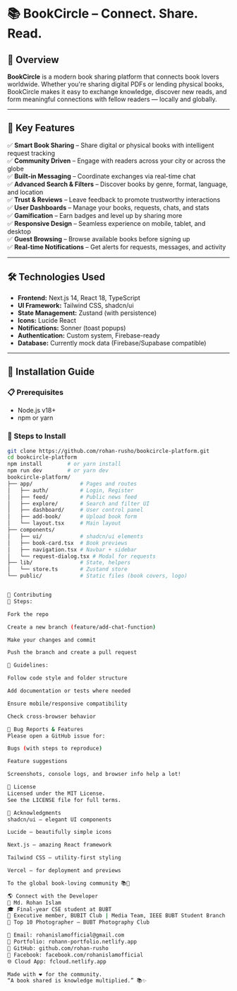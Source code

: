 # 📚 BookCircle – Connect. Share. Read.

## 📌 Overview  
**BookCircle** is a modern book sharing platform that connects book lovers worldwide. Whether you're sharing digital PDFs or lending physical books, BookCircle makes it easy to exchange knowledge, discover new reads, and form meaningful connections with fellow readers — locally and globally.

---

## 🎯 Key Features

✅ **Smart Book Sharing** – Share digital or physical books with intelligent request tracking  
✅ **Community Driven** – Engage with readers across your city or across the globe  
✅ **Built-in Messaging** – Coordinate exchanges via real-time chat  
✅ **Advanced Search & Filters** – Discover books by genre, format, language, and location  
✅ **Trust & Reviews** – Leave feedback to promote trustworthy interactions  
✅ **User Dashboards** – Manage your books, requests, chats, and stats  
✅ **Gamification** – Earn badges and level up by sharing more  
✅ **Responsive Design** – Seamless experience on mobile, tablet, and desktop  
✅ **Guest Browsing** – Browse available books before signing up  
✅ **Real-time Notifications** – Get alerts for requests, messages, and activity

---

## 🛠️ Technologies Used

- **Frontend:** Next.js 14, React 18, TypeScript  
- **UI Framework:** Tailwind CSS, shadcn/ui  
- **State Management:** Zustand (with persistence)  
- **Icons:** Lucide React  
- **Notifications:** Sonner (toast popups)  
- **Authentication:** Custom system, Firebase-ready  
- **Database:** Currently mock data (Firebase/Supabase compatible)  

---

## 🚀 Installation Guide

### 📋 Prerequisites
- Node.js v18+
- npm or yarn

### 🧩 Steps to Install

```bash
git clone https://github.com/rohan-rusho/bookcircle-platform.git
cd bookcircle-platform
npm install        # or yarn install
npm run dev        # or yarn dev
bookcircle-platform/
├── app/               # Pages and routes
│   ├── auth/          # Login, Register
│   ├── feed/          # Public news feed
│   ├── explore/       # Search and filter UI
│   ├── dashboard/     # User control panel
│   ├── add-book/      # Upload book form
│   └── layout.tsx     # Main layout
├── components/        
│   ├── ui/            # shadcn/ui elements
│   ├── book-card.tsx  # Book previews
│   ├── navigation.tsx # Navbar + sidebar
│   └── request-dialog.tsx # Modal for requests
├── lib/               # State, helpers
│   └── store.ts       # Zustand store
└── public/            # Static files (book covers, logo)


🤝 Contributing
👣 Steps:

Fork the repo

Create a new branch (feature/add-chat-function)

Make your changes and commit

Push the branch and create a pull request

📌 Guidelines:

Follow code style and folder structure

Add documentation or tests where needed

Ensure mobile/responsive compatibility

Check cross-browser behavior

🐛 Bug Reports & Features
Please open a GitHub issue for:

Bugs (with steps to reproduce)

Feature suggestions

Screenshots, console logs, and browser info help a lot!

📜 License
Licensed under the MIT License.
See the LICENSE file for full terms.

🌟 Acknowledgments
shadcn/ui – elegant UI components

Lucide – beautifully simple icons

Next.js – amazing React framework

Tailwind CSS – utility-first styling

Vercel – for deployment and previews

To the global book-loving community 📚💙

🌎 Connect with the Developer
📛 Md. Rohan Islam
🎓 Final-year CSE student at BUBT
💼 Executive member, BUBIT Club | Media Team, IEEE BUBT Student Branch
📸 Top 10 Photographer – BUBT Photography Club

📧 Email: rohanislamofficial@gmail.com
🔗 Portfolio: rohann-portfolio.netlify.app
🐙 GitHub: github.com/rohan-rusho
📱 Facebook: facebook.com/rohanislamofficial
🌐 Cloud App: fcloud.netlify.app

Made with ❤️ for the community.
“A book shared is knowledge multiplied.” 📚✨
